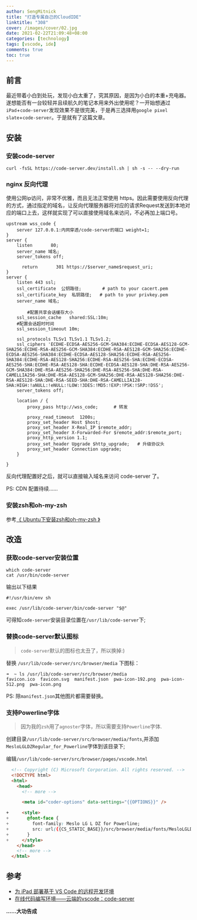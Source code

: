 ```yaml
---
author: SengMitnick
title: "打造专属自己的CloudIDE"
linktitle: "308"
cover: /images/cover/02.jpg
date: 2021-02-22T21:09:48+08:00
categories: [technology]
tags: [vscode, ide]
comments: true
toc: true
---
```


## 前言

最近带着小白到处玩，发现小白太重了，究其原因，是因为小白的本重+充电器。遂想能否有一台较轻并且续航久的笔记本用来外出使用呢？一开始想通过`iPad`+`code-server`发现效果不是很完美，于是再三选择用`google pixel slate`+`code-server`。于是就有了这篇文章。

## 安装

### 安装code-server

``` shell
curl -fsSL https://code-server.dev/install.sh | sh -s -- --dry-run
```

### nginx 反向代理

使用公网ip访问，非常不优雅，而且无法正常使用 https。因此需要使用反向代理的方式，通过指定的域名，让反向代理服务器将对应的请求Request发送到本地对应的端口上去，这样就实现了可以直接使用域名来访问，不必再加上端口号。

``` shell
upstream wss_code {
    server 127.0.0.1:内网穿透/code-server的端口 weight=1;
}
server {
    listen       80;
    server_name 域名;
    server_tokens off;

	  return       301 https://$server_name$request_uri;
}
server {
    listen 443 ssl;
    ssl_certificate  公钥路径;        # path to your cacert.pem
    ssl_certificate_key  私钥路径;   # path to your privkey.pem
    server_name 域名;

		#配置共享会话缓存大小
    ssl_session_cache   shared:SSL:10m;
    #配置会话超时时间
    ssl_session_timeout 10m;

    ssl_protocols TLSv1 TLSv1.1 TLSv1.2;
    ssl_ciphers 'ECDHE-ECDSA-AES256-GCM-SHA384:ECDHE-ECDSA-AES128-GCM-SHA256:ECDHE-RSA-AES256-GCM-SHA384:ECDHE-RSA-AES128-GCM-SHA256:ECDHE-ECDSA-AES256-SHA384:ECDHE-ECDSA-AES128-SHA256:ECDHE-RSA-AES256-SHA384:ECDHE-RSA-AES128-SHA256:ECDHE-RSA-AES256-SHA:ECDHE-ECDSA-AES256-SHA:ECDHE-RSA-AES128-SHA:ECDHE-ECDSA-AES128-SHA:DHE-RSA-AES256-GCM-SHA384:DHE-RSA-AES256-SHA256:DHE-RSA-AES256-SHA:DHE-RSA-CAMELLIA256-SHA:DHE-RSA-AES128-GCM-SHA256:DHE-RSA-AES128-SHA256:DHE-RSA-AES128-SHA:DHE-RSA-SEED-SHA:DHE-RSA-CAMELLIA128-SHA:HIGH:!aNULL:!eNULL:!LOW:!3DES:!MD5:!EXP:!PSK:!SRP:!DSS';
    server_tokens off;

    location / {
        proxy_pass http://wss_code;      # 转发

        proxy_read_timeout  1200s;
        proxy_set_header Host $host;
        proxy_set_header X-Real_IP $remote_addr;
        proxy_set_header X-Forwarded-For $remote_addr:$remote_port;
        proxy_http_version 1.1;
        proxy_set_header Upgrade $http_upgrade;   # 升级协议头
        proxy_set_header Connection upgrade;
    }

}
```
反向代理配置好之后，就可以直接输入域名来访问 code-server 了。

PS: CDN 配置待续……

### 安装zsh和oh-my-zsh

参考[《 Ubuntu下安装zsh和oh-my-zsh 》](/blog/305/)

## 改造

### 获取code-server安装位置

``` shell
which code-server 
cat /usr/bin/code-server
```

输出以下结果

``` shell
#!/usr/bin/env sh

exec /usr/lib/code-server/bin/code-server "$@"
```

可得知`code-server`安装目录位置在`/usr/lib/code-server`下;

### 替换code-server默认图标

> `code-server`默认的图标也太丑了，所以换掉:)

替换 `/usr/lib/code-server/src/browser/media` 下图标：

``` shell
➜  ~ ls /usr/lib/code-server/src/browser/media 
favicon.ico  favicon.svg  manifest.json  pwa-icon-192.png  pwa-icon-512.png  pwa-icon.png
```

PS: 除`manifest.json`其他图片都需要替换。

### 支持Powerline字体

> 因为我的`zsh`用了`agnoster`字体，所以需要支持`Powerline`字体.

创建目录`/usr/lib/code-server/src/browser/media/fonts`,并添加`MesloLGLDZRegular_for_Powerline`字体到该目录下;

编辑`/usr/lib/code-server/src/browser/pages/vscode.html`

``` html
  <!-- Copyright (C) Microsoft Corporation. All rights reserved. -->
  <!DOCTYPE html>
  <html>
    <head>
      <!-- more -->

      <meta id="coder-options" data-settings="{{OPTIONS}}" />

+     <style>
+       @font-face {
+         font-family: Meslo LG L DZ for Powerline;
+         src: url({{CS_STATIC_BASE}}/src/browser/media/fonts/MesloLGLDZRegular_for_Powerline.ttf);
+       }
+     </style>
    </head>
    <!-- more -->
  </html>
```

## 参考

- [为 iPad 部署基于 VS Code 的远程开发环境](https://sspai.com/post/60456)
- [在线代码编写环境——云端的vscode：code-server](https://blog.sumblog.cn/archives/code-server.html)

**……大功告成**
